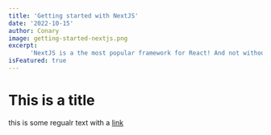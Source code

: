 ```yaml
---
title: 'Getting started with NextJS'
date: '2022-10-15'
author: Conary
image: getting-started-nextjs.png
excerpt:
      'NextJS is a the most popular framework for React! And not without reason...',
isFeatured: true
---
```


# This is a title

this is some regualr text with a [link](https://google.com)
